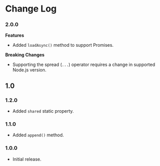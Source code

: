 # Change Log

### 2.0.0
  __Features__
  * Added `loadAsync()` method to support Promises.

  __Breaking Changes__
  * Supporting the spread (`...`) operator requires a change in supported Node.js version.

## 1.0

### 1.2.0
  * Added `shared` static property.

### 1.1.0
  * Added `append()` method.

### 1.0.0
  * Initial release.
